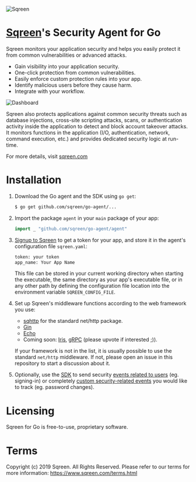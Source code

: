 ![Sqreen](https://s3-eu-west-1.amazonaws.com/sqreen-assets/npm/20171113/sqreen_horizontal_250.png)

# [Sqreen](https://www.sqreen.com/)'s Security Agent for Go

Sqreen monitors your application security and helps you easily protect it from
common vulnerabilities or advanced attacks.

- Gain visibility into your application security.
- One-click protection from common vulnerabilities.
- Easily enforce custom protection rules into your app.
- Identify malicious users before they cause harm.
- Integrate with your workflow.

![Dashboard](https://d33wubrfki0l68.cloudfront.net/0fe441513f505601d03b25249deddd8fd1eb2a49/e2da6/img/new/illustrations/dashboard-mockup.png)

Sqreen also protects applications against common security threats such as
database injections, cross-site scripting attacks, scans, or authentication
activity inside the application to detect and block account takeover attacks. It
monitors functions in the application (I/O, authentication, network, command
execution, etc.) and provides dedicated security logic at run-time.

For more details, visit [sqreen.com](https://www.sqreen.com/)

# Installation

1. Download the Go agent and the SDK using `go get`:

    ```sh
    $ go get github.com/sqreen/go-agent/...
    ```

1. Import the package `agent` in your `main` package of your app:

    ```go
    import _ "github.com/sqreen/go-agent/agent"
    ```

1. [Signup to Sqreen](https://my.sqreen.io/signup) to get a token for your app,
   and store it in the agent's configuration file `sqreen.yaml`:

    ```sh
    token: your token
    app_name: Your App Name
    ```

   This file can be stored in your current working directory when starting the
   executable, the same directory as your app's executable file, or in any other
   path by defining the configuration file location into the environment
   variable `SQREEN_CONFIG_FILE`.

1. Set up Sqreen's middleware functions according to the web framework you use:
   - [sqhttp](https://godoc.org/github.com/sqreen/go-agent/sdk/middleware/sqhttp) for the standard net/http package.
   - [Gin](https://godoc.org/github.com/sqreen/go-agent/sdk/middleware/sqgin)
   - [Echo](https://godoc.org/github.com/sqreen/go-agent/sdk/middleware/sqecho)
   - Coming soon: [Iris](https://github.com/sqreen/go-agent/pull/22),
     [gRPC](https://github.com/sqreen/go-agent/pull/23) (please upvote if
     interested ;)).
   
   If your framework is not in the list, it is usually possible to use the
   standard `net/http` middleware. If not, please open an issue in this
   repository to start a discussion about it.

1. Optionally, use the [SDK](https://godoc.org/github.com/sqreen/go-agent/sdk)
   to send security [events related to
   users](https://godoc.org/github.com/sqreen/go-agent/sdk#HTTPRequestRecord.ForUser)
   (eg. signing-in) or completely [custom security-related
   events](https://godoc.org/github.com/sqreen/go-agent/sdk#HTTPRequestRecord.TrackEvent)
   you would like to track (eg. password changes).

# Licensing

Sqreen for Go is free-to-use, proprietary software.

# Terms

Copyright (c) 2019 Sqreen. All Rights Reserved. Please refer to our terms for
more information: https://www.sqreen.com/terms.html
